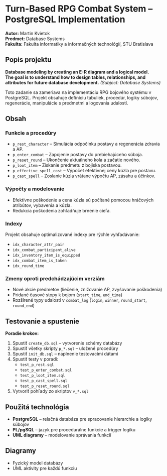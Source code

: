 # Turn-Based RPG Combat System – PostgreSQL Implementation

**Autor:** Martin Kvietok  
**Predmet:** Database Systems  
**Fakulta:** Fakulta informatiky a informačných technológií, STU Bratislava  

## Popis projektu

**Database modeling by creating an E-R diagram and a logical model.**  
**The goal is to understand how to design tables, relationships, and attributes for future database development.** *(Subject: Database Systems)*

Toto zadanie sa zameriava na implementáciu RPG bojového systému v PostgreSQL. Projekt obsahuje definíciu tabuliek, procedúr, logiky súbojov, regenerácie, manipulácie s predmetmi a logovania udalostí.

## Obsah

### Funkcie a procedúry

- `p_rest_character` – Simulácia odpočinku postavy a regenerácia zdravia a AP.
- `p_enter_combat` – Zapojenie postavy do prebiehajúceho súboja.
- `p_reset_round` – Ukončenie aktuálneho kola a začatie nového.
- `p_loot_item` – Získanie predmetu z bojiska postavou.
- `p_effective_spell_cost` – Výpočet efektívnej ceny kúzla pre postavu.
- `p_cast_spell` – Zoslanie kúzla vrátane výpočtu AP, zásahu a účinkov.

### Výpočty a modelovanie

- Efektívne poškodenie a cena kúzla sú počítané pomocou hráčových atribútov, vybavenia a kúzla.
- Redukcia poškodenia zohľadňuje brnenie cieľa.

### Indexy

Projekt obsahuje optimalizované indexy pre rýchle vyhľadávanie:

- `idx_character_attr_pair`
- `idx_combat_participant_alive`
- `idx_inventory_item_is_equipped`
- `idx_combat_item_is_taken`
- `idx_round_time`

### Zmeny oproti predchádzajúcim verziám

- Nové akcie predmetov (liečenie, znižovanie AP, zvyšovanie poškodenia)
- Pridané časové stopy k bojom (`start_time`, `end_time`)
- Rozšírené typy udalostí v `combat_log` (`login`, `winner`, `round_start`, `round_end`)

## Testovanie a spustenie

**Poradie krokov:**

1. Spustiť `create_db.sql` – vytvorenie schémy databázy
2. Spustiť všetky skripty `p_*.sql` – uložené procedúry
3. Spustiť `init_db.sql` – naplnenie testovacími dátami
4. Spustiť testy v poradí:
   - `test_p_rest.sql`
   - `test_p_enter_combat.sql`
   - `test_p_loot_item.sql`
   - `test_p_cast_spell.sql`
   - `test_p_reset_round.sql`
5. Vytvoriť pohľady zo skriptov `v_*.sql`

## Použitá technológia

- **PostgreSQL** – relačná databáza pre spracovanie hierarchie a logiky súbojov
- **PL/pgSQL** – jazyk pre procedurálne funkcie a trigger logiku
- **UML diagramy** – modelovanie správania funkcií

## Diagramy

- Fyzický model databázy
- UML aktivity pre každú funkciu
